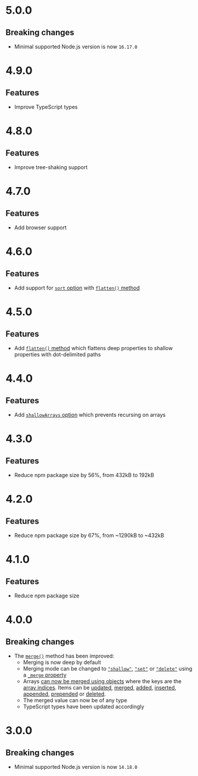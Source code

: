 # 5.0.0

## Breaking changes

- Minimal supported Node.js version is now `16.17.0`

# 4.9.0

## Features

- Improve TypeScript types

# 4.8.0

## Features

- Improve tree-shaking support

# 4.7.0

## Features

- Add browser support

# 4.6.0

## Features

- Add support for [`sort` option](README.md#sort) with
  [`flatten()` method](README.md#flattentarget-options)

# 4.5.0

## Features

- Add [`flatten()` method](README.md#flattentarget-options) which flattens deep
  properties to shallow properties with dot-delimited paths

# 4.4.0

## Features

- Add [`shallowArrays` option](README.md#shallowarrays) which prevents recursing
  on arrays

# 4.3.0

## Features

- Reduce npm package size by 56%, from 432kB to 192kB

# 4.2.0

## Features

- Reduce npm package size by 67%, from ~1290kB to ~432kB

# 4.1.0

## Features

- Reduce npm package size

# 4.0.0

## Breaking changes

- The [`merge()`](#mergetarget-query-value-options) method has been improved:
  - Merging is now deep by default
  - Merging mode can be changed to
    [`"shallow"`](https://github.com/ehmicky/declarative-merge#shallow-merge),
    [`"set"`](https://github.com/ehmicky/declarative-merge#no-merge) or
    [`"delete"`](https://github.com/ehmicky/declarative-merge#delete) using a
    [`_merge` property](https://github.com/ehmicky/declarative-merge#nesting)
  - Arrays
    [can now be merged using objects](https://github.com/ehmicky/declarative-merge#arrays)
    where the keys are the
    [array indices](https://github.com/ehmicky/declarative-merge#update). Items
    can be [updated](https://github.com/ehmicky/declarative-merge#update),
    [merged](https://github.com/ehmicky/declarative-merge#merge),
    [added](https://github.com/ehmicky/declarative-merge#add),
    [inserted](https://github.com/ehmicky/declarative-merge#insert),
    [appended](https://github.com/ehmicky/declarative-merge#append),
    [prepended](https://github.com/ehmicky/declarative-merge#prepend) or
    [deleted](https://github.com/ehmicky/declarative-merge#delete-1).
  - The merged value can now be of any type
  - TypeScript types have been updated accordingly

# 3.0.0

## Breaking changes

- Minimal supported Node.js version is now `14.18.0`
